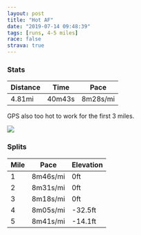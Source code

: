 ```yaml
---
layout: post
title: "Hot AF"
date: "2019-07-14 09:48:39"
tags: [runs, 4-5 miles]
race: false
strava: true
---
```


### Stats

| Distance | Time | Pace |
|----------|------|------|
|4.81mi|40m43s|8m28s/mi|

GPS also too hot to work for the first 3 miles.

<img src='https://maps.googleapis.com/maps/api/staticmap?maptype=roadmap&path=enc:kl|wFbbnbMZTb@Px@NDAx@Nj@IRA|@Bn@T`@^J?JFFJHFPb@JJ\p@VNVVNr@TXHTNLHNF@NRx@f@LRB?LNLJHPz@~@HZXf@Lf@PTL^XZJV?FJRL\LFJLZJFDFBLLb@TPNtAb@ZE^Mj@Cj@MV?RDVAJGNA`@BZCDCf@VRXVHHFB?HNJZ@JJRBRHPL`AHRBJXb@JFD?FLf@^PTLJX`@^ZVFHFl@Fr@^ZJL@ZRJBTAh@Nx@p@f@R|@rAXZPXH\RZ^`@d@\^v@fA`AZn@l@j@l@`@\X~@j@\FDA&key=AIzaSyC1MId7bFpkLXNAaYhBSTb8jLyiSqzbDtM&size=800x800&markers=color:yellow|label:S|40.78294,-73.96914&markers=color:green|label:F|40.76897999999998,-73.98008000000004'>

### Splits

| Mile | Pace | Elevation |
|------|------|-----------|
|1|8m46s/mi|0ft|
|2|8m31s/mi|0ft|
|3|8m18s/mi|0ft|
|4|8m05s/mi|-32.5ft|
|5|8m41s/mi|-14.1ft|
